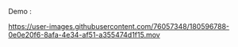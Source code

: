 Demo : 

https://user-images.githubusercontent.com/76057348/180596788-0e0e20f6-8afa-4e34-af51-a355474d1f15.mov

